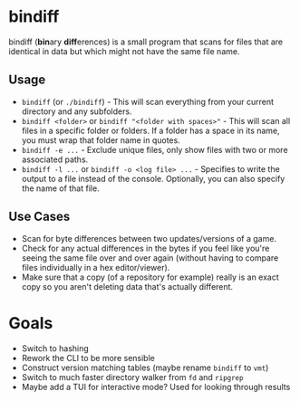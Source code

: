 # bindiff

bindiff (**bin**ary **diff**erences) is a small program that scans for files that are identical in data but which might not have the same file name.

## Usage

- `bindiff` (or `./bindiff`) - This will scan everything from your current directory and any subfolders.
- `bindiff <folder>` or `bindiff "<folder with spaces>"` - This will scan all files in a specific folder or folders. If a folder has a space in its name, you must wrap that folder name in quotes.
- `bindiff -e ...` - Exclude unique files, only show files with two or more associated paths.
- `bindiff -l ...` or `bindiff -o <log file> ...` - Specifies to write the output to a file instead of the console. Optionally, you can also specify the name of that file.

## Use Cases

- Scan for byte differences between two updates/versions of a game.
- Check for any actual differences in the bytes if you feel like you're seeing the same file over and over again (without having to compare files individually in a hex editor/viewer).
- Make sure that a copy (of a repository for example) really is an exact copy so you aren't deleting data that's actually different.

# Goals

- Switch to hashing
- Rework the CLI to be more sensible
- Construct version matching tables (maybe rename `bindiff` to `vmt`)
- Switch to much faster directory walker from `fd` and `ripgrep`
- Maybe add a TUI for interactive mode? Used for looking through results
